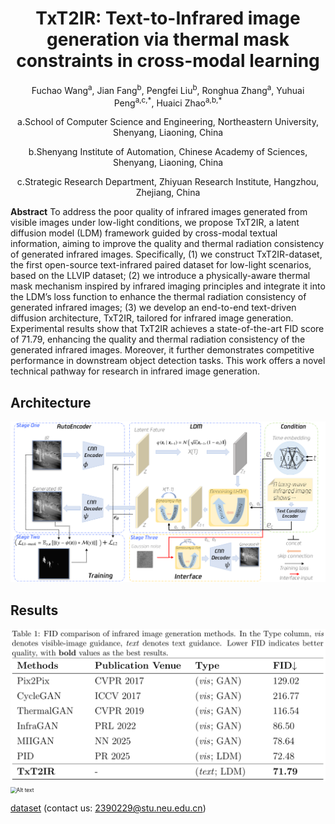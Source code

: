# <h1 align = "center">TxT2IR: Text-to-Infrared image generation via thermal mask constraints in cross-modal learning</h1>

<p align = "center">Fuchao Wang<sup>a</sup>, Jian Fang<sup>b</sup>, Pengfei Liu<sup>b</sup>, Ronghua Zhang<sup>a</sup>, Yuhuai Peng<sup>a,c,*</sup>, Huaici Zhao<sup>a,b,*</sup>

<p align = "center">a.School of Computer Science and Engineering,  Northeastern University, Shenyang, Liaoning, China</p>
<p align = "center">b.Shenyang Institute of Automation, Chinese Academy of Sciences, Shenyang, Liaoning, China</p>
<p align = "center">c.Strategic Research Department, Zhiyuan Research Institute, Hangzhou, Zhejiang, China</p>

**Abstract** To address the poor quality of infrared images generated from visible images under low-light conditions, we propose TxT2IR, a latent diffusion model (LDM) framework guided by cross-modal textual information, aiming to improve the quality and thermal radiation consistency of generated infrared images. Specifically, (1) we construct TxT2IR-dataset, the first open-source text-infrared paired dataset for low-light scenarios, based on the LLVIP dataset; (2) we introduce a physically-aware thermal mask mechanism inspired by infrared imaging principles and integrate it into the LDM’s loss function to enhance the thermal radiation consistency of generated infrared images; (3) we develop an end-to-end text-driven diffusion architecture, TxT2IR, tailored for infrared image generation. Experimental results show that TxT2IR achieves a state-of-the-art FID score of 71.79, enhancing the quality and thermal radiation consistency of the generated infrared images. Moreover, it further demonstrates competitive performance in downstream object detection tasks. This work offers a novel technical pathway for research in infrared image generation.

<h2>Architecture</h2>

<img src="figs/TxToIROverview.png" alt="Alt text" title="Architecture" style="zoom: 80%;" />

<h2>Results</h2>

<img src="figs/tab1.png" alt="Alt text" title="DifferentModelMetric" style="zoom: 60%;" />
<img src="figs/genIRImgsv3.png" alt="Alt text" title="DifferentModelMetric" style="zoom: 60%;" />

[dataset](https://drive.google.com/file/d/1K-CKfZ5dB8IaO-XdZtBCsXdd5ZEv-8eE/view?usp=drive_link)
(contact us: 2390229@stu.neu.edu.cn)
